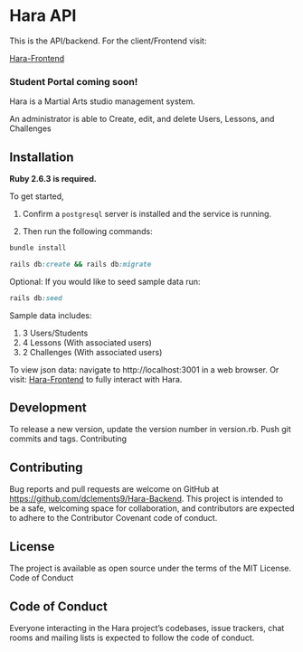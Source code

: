 # Hara API

This is the API/backend. For the client/Frontend visit:

[Hara-Frontend](https://github.com/dclements9/Hara-Frontend)

### Student Portal coming soon!


Hara is a Martial Arts studio management system.

An administrator is able to Create, edit, and delete Users, Lessons, and Challenges

## Installation

**Ruby 2.6.3 is required.**

To get started, 
1. Confirm a `postgresql` server is installed and the service is running.

2. Then run the following commands:
```ruby
bundle install
```
```ruby
rails db:create && rails db:migrate
```

Optional: If you would like to seed sample data run:

```ruby
rails db:seed
```

Sample data includes:

1. 3 Users/Students
2. 4 Lessons (With associated users)
3. 2 Challenges (With associated users)

To view json data: navigate to http://localhost:3001 in a web browser. Or visit: [Hara-Frontend](https://github.com/dclements9/Hara-Frontend)
to fully interact with Hara.

## Development

To release a new version, update the version number in version.rb. Push git commits and tags.
Contributing

## Contributing

Bug reports and pull requests are welcome on GitHub at https://github.com/dclements9/Hara-Backend. This project is intended to be a safe, welcoming space for collaboration, and contributors are expected to adhere to the Contributor Covenant code of conduct.

## License

The project is available as open source under the terms of the MIT License.
Code of Conduct

## Code of Conduct

Everyone interacting in the Hara project’s codebases, issue trackers, chat rooms and mailing lists is expected to follow the code of conduct.
